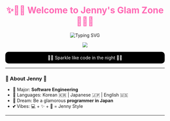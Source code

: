 <h1 align="center" style="color:#ff69b4;">
  ✨🌟💖 Welcome to Jenny's Glam Zone 💖🌟✨
</h1>

<p align="center">
  <img src="https://readme-typing-svg.demolab.com?font=Fira+Code&size=24&duration=3000&pause=1000&color=FF69B4&center=true&vCenter=true&width=435&lines=🖤+Hello%2C+I'm+Jenny+💖;✨+Future+Software+Engineer+🌟;💻+Coding+with+Sparkles+%26+Style+🎀" alt="Typing SVG" />
</p>

<p align="center">
  <img src=https://t1.daumcdn.net/cafeattach/1YCyj/9f37a853a99f3d5bd8a92f0134c6578a79452cc7>
</p>


<p align="center" style="color:#ffffff; background-color:#000000; padding:10px; border-radius:10px;">
  🖤💖 Sparkle like code in the night 💖🖤
</p>

---

### 💖 About Jenny 💖

- 🌸 Major: **Software Engineering**
- 💬 Languages: Korean 🇰🇷 | Japanese 🇯🇵 | English 🇺🇸
- 🎯 Dream: Be a glamorous **programmer in Japan**
- 💕 Vibes: 💻 + ✨ + 🎀 = Jenny Style

---


